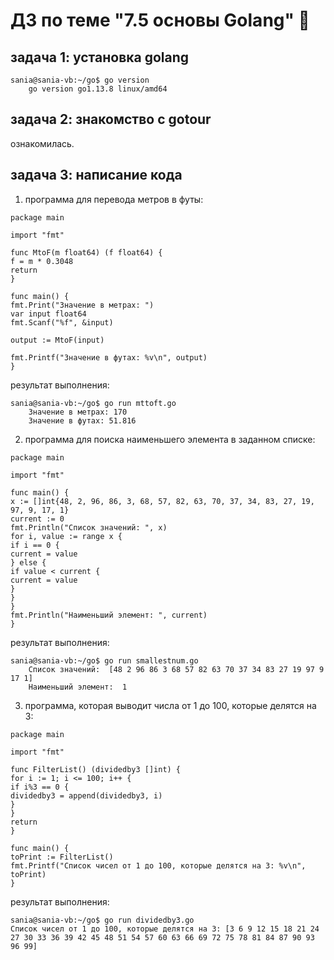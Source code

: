 # ДЗ по теме "7.5 основы Golang" :whale2:
  
  
## задача 1: установка golang
``` 
sania@sania-vb:~/go$ go version
	go version go1.13.8 linux/amd64
```
  
  
## задача 2: знакомство с gotour
  
ознакомилась.  
  
  
## задача 3: написание кода
  
1. программа для перевода метров в футы:
```
package main
 
import "fmt"
 
func MtoF(m float64) (f float64) {
f = m * 0.3048
return
}
 
func main() {
fmt.Print("Значение в метрах: ")
var input float64
fmt.Scanf("%f", &input)
 
output := MtoF(input)
 
fmt.Printf("Значение в футах: %v\n", output)
}
```
  
результат выполнения:  
```
sania@sania-vb:~/go$ go run mttoft.go
	Значение в метрах: 170
	Значение в футах: 51.816
```
  
2. программа для поиска наименьшего элемента в заданном списке:  
```
package main
 
import "fmt"
 
func main() {
x := []int{48, 2, 96, 86, 3, 68, 57, 82, 63, 70, 37, 34, 83, 27, 19, 97, 9, 17, 1}
current := 0
fmt.Println("Список значений: ", x)
for i, value := range x {
if i == 0 {
current = value
} else {
if value < current {
current = value
}
}
}
fmt.Println("Наименьший элемент: ", current)
}
```
  
результат выполнения: 
```
sania@sania-vb:~/go$ go run smallestnum.go
	Список значений:  [48 2 96 86 3 68 57 82 63 70 37 34 83 27 19 97 9 17 1]
	Наименьший элемент:  1
```
  
3. программа, которая выводит числа от 1 до 100, которые делятся на 3:
```
package main
 
import "fmt"
 
func FilterList() (dividedby3 []int) {
for i := 1; i <= 100; i++ {
if i%3 == 0 {
dividedby3 = append(dividedby3, i)
}
}
return
}
 
func main() {
toPrint := FilterList()
fmt.Printf("Список чисел от 1 до 100, которые делятся на 3: %v\n", toPrint)
}
```
  
результат выполнения:  
```
sania@sania-vb:~/go$ go run dividedby3.go
Список чисел от 1 до 100, которые делятся на 3: [3 6 9 12 15 18 21 24 27 30 33 36 39 42 45 48 51 54 57 60 63 66 69 72 75 78 81 84 87 90 93 96 99]
```
  